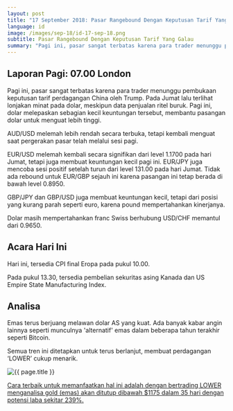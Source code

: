 ```yaml
---
layout: post
title: "17 September 2018: Pasar Rangebound Dengan Keputusan Tarif Yang Galau"
language: id
image: /images/sep-18/id-17-sep-18.png
subtitle: Pasar Rangebound Dengan Keputusan Tarif Yang Galau
summary: "Pagi ini, pasar sangat terbatas karena para trader menunggu pembukaan keputusan tarif perdagangan China oleh Trump. Pada Jumat lalu terlihat lonjakan minat pada dolar, meskipun data penjualan ritel buruk"
---
```

## Laporan Pagi: 07.00 London

Pagi ini, pasar sangat terbatas karena para trader menunggu pembukaan keputusan tarif perdagangan China oleh Trump. Pada Jumat lalu terlihat lonjakan minat pada dolar, meskipun data penjualan ritel buruk. Pagi ini, dolar melepaskan sebagian kecil keuntungan tersebut, membantu pasangan dolar untuk menguat lebih tinggi.

AUD/USD melemah lebih rendah secara terbuka, tetapi kembali menguat saat pergerakan pasar telah melalui sesi pagi.

EUR/USD melemah kembali secara signifikan dari level 1.1700 pada hari Jumat, tetapi juga membuat keuntungan kecil pagi ini. EUR/JPY juga mencoba sesi positif setelah turun dari level 131.00 pada hari Jumat. Tidak ada rebound untuk EUR/GBP sejauh ini karena pasangan ini tetap berada di bawah level 0.8950.

GBP/JPY dan GBP/USD juga membuat keuntungan kecil, tetapi dari posisi yang kurang parah seperti euro, karena pound mempertahankan kinerjanya.

Dolar masih mempertahankan franc Swiss berhubung USD/CHF memantul dari 0.9650.

## Acara Hari Ini

Hari ini, tersedia CPI final Eropa pada pukul 10.00.

Pada pukul 13.30, tersedia pembelian sekuritas asing Kanada dan US Empire State Manufacturing Index.

## Analisa

Emas terus berjuang melawan dolar AS yang kuat. Ada banyak kabar angin lainnya seperti munculnya 'alternatif' emas dalam beberapa tahun terakhir seperti Bitcoin.

Semua tren ini ditetapkan untuk terus berlanjut, membuat perdagangan ‘LOWER’ cukup menarik.

<img src="{{ site.url }}/images/sep-18/id-17-sep-18.png" alt="{{ page.title }}" title="{{ page.title }}">

<a href="%LINK%%currency=USD&market=commodities&underlying=frxXAUUSD&formname=higherlower&duration_amount=35&duration_units=d&amount=10&amount_type=stake&expiry_type=duration&barrier=1175" target="_blank" rel="noopener noreferrer nofollow">Cara terbaik untuk memanfaatkan hal ini adalah dengan bertrading LOWER menganalisa gold (emas) akan ditutup dibawah $1175 dalam 35 hari dengan potensi laba sekitar 239%.</a>

